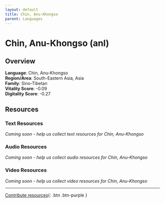 ```yaml
---
layout: default
title: Chin, Anu-Khongso
parent: Languages
---
```


# Chin, Anu-Khongso (anl)

## Overview

**Language**: Chin, Anu-Khongso  
**Region/Area**: South-Eastern Asia, Asia  
**Family**: Sino-Tibetan  
**Vitality Score**: -0.09  
**Digitality Score**: -0.27  

## Resources

### Text Resources
*Coming soon - help us collect text resources for Chin, Anu-Khongso*

### Audio Resources
*Coming soon - help us collect audio resources for Chin, Anu-Khongso*

### Video Resources
*Coming soon - help us collect video resources for Chin, Anu-Khongso*

---

[Contribute resources](https://fairtrain.github.io/){: .btn .btn-purple }
